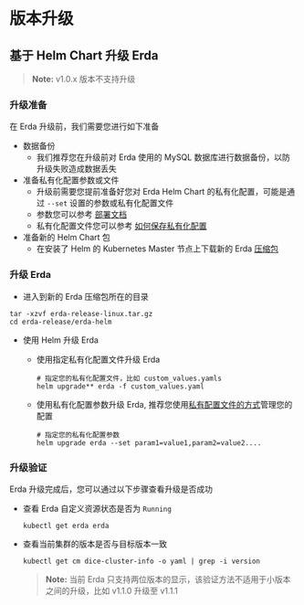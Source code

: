 # 版本升级

## 基于 Helm Chart 升级 Erda
> **Note:** v1.0.x 版本不支持升级

### 升级准备
在 Erda 升级前，我们需要您进行如下准备
- 数据备份
  - 我们推荐您在升级前对 Erda 使用的 MySQL 数据库进行数据备份，以防升级失败造成数据丢失
- 准备私有化配置参数或文件
  - 升级前需要您提前准备好您对 Erda Helm Chart 的私有化配置，可能是通过 `--set` 设置的参数或私有化配置文件
  - 参数您可以参考 [部署文档](helm-install.html#安装-erda)
  - 私有化配置文件您可以参考 [如何保存私有化配置](high-availability.html#如何保存私有化配置)
- 准备新的 Helm Chart 包
  - 在安装了 Helm 的 Kubernetes Master 节点上下载新的 Erda [压缩包](https://github.com/erda-project/erda-release/releases)

### 升级 Erda
- 进入到新的 Erda 压缩包所在的目录
```shell
tar -xzvf erda-release-linux.tar.gz
cd erda-release/erda-helm
```
- 使用 Helm 升级 Erda
  - 使用指定私有化配置文件升级 Erda
    
    ```shell
    # 指定您的私有化配置文件，比如 custom_values.yamls
    helm upgrade** erda -f custom_values.yaml 
    ```

  - 使用私有化配置参数升级 Erda, 推荐您使用[私有配置文件的方式](high-availability.html#如何保存私有化配置)管理您的配置

    ```shell
    # 指定您的私有化配置参数
    helm upgrade erda --set param1=value1,param2=value2....
    ```
### 升级验证
Erda 升级完成后，您可以通过以下步骤查看升级是否成功

- 查看 Erda 自定义资源状态是否为 `Running`

  ```shell
  kubectl get erda erda
  ```

- 查看当前集群的版本是否与目标版本一致

  ```SHELL
  kubectl get cm dice-cluster-info -o yaml | grep -i version
  ```

  > **Note:** 当前 Erda 只支持两位版本的显示，该验证方法不适用于小版本之间的升级，比如 v1.1.0 升级至 v1.1.1



